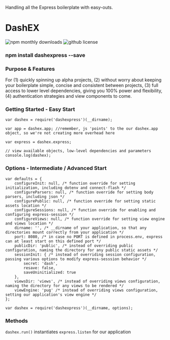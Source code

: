 Handling all the Express boilerplate with easy-outs.

# DashEX

![npm monthly downloads](https://img.shields.io/npm/dm/dashexpress.svg)
![github license](https://img.shields.io/github/license/haseebnqureshi/dashex.svg)

### npm install dashexpress --save

### Purpose & Features
For (1) quickly spinning up alpha projects, (2) without worry about keeping your boilerplate simple, concise and consistent between projects, (3) full access to lower level dependencies, giving you 100% power and flexibility, (4) authentication strategies and view components to come.

### Getting Started - Easy Start
```
var dashex = require('dashexpress')(__dirname);

var app = dashex.app; //remember, js 'points' to the our dashex.app object, so we're not creating more overhead here

var express = dashex.express;

// view available objects, low-level dependencies and parameters
console.log(dashex);
```

### Options - Intermediate / Advanced Start
```
var defaults = {
	configureInit: null, /* function override for setting initialization, including dotenv and connect-flash */
	configureParsers: null, /* function override for setting body parsers, including json */
	configurePublic: null, /* function override for setting static assets location */
	configureSessions: null, /* function override for enabling and configuring express-session */
	configureViews: null, /* function override for setting view engine and views location */
	dirname: '', /* __dirname of your application, so that any directories mount correctly from your application */
	port: 8080, /* in case no PORT is defined in process.env, express can at least start on this defined port */
	publicDir: 'public', /* instead of overriding public configuration, naming the directory for any public static assets */
	sessionInit: { /* instead of overriding session configuration, passing various options to modify express-sesssion behavior */
		secret: 'dash',
		resave: false,
		saveUninitialized: true
	},
	viewsDir: 'views', /* instead of overriding views configuration, naming the directory for any views to be rendered */
	viewEngine: 'pug' /* instead of overriding views configuration, setting our application's view engine */
};

var dashex = require('dashexpress')(__dirname, options);
```

### Methods
```dashex.run()``` instantiates ```express.listen``` for our application


